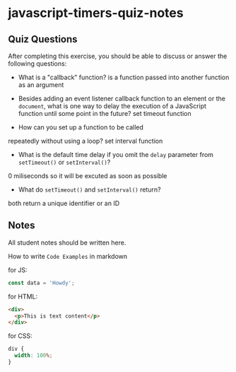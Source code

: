 # javascript-timers-quiz-notes

## Quiz Questions

After completing this exercise, you should be able to discuss or answer the following questions:

- What is a "callback" function?
  is a function passed into another function as an argument

- Besides adding an event listener callback function to an element or the `document`, what is one way to delay the execution of a JavaScript function until some point in the future?
  set timeout function
- How can you set up a function to be called

repeatedly without using a loop?
set interval function

- What is the default time delay if you omit the `delay` parameter from `setTimeout()` or `setInterval()`?

0 miliseconds so it will be excuted as soon as possible

- What do `setTimeout()` and `setInterval()` return?

both return a unique identifier or an ID

## Notes

All student notes should be written here.

How to write `Code Examples` in markdown

for JS:

```javascript
const data = 'Howdy';
```

for HTML:

```html
<div>
  <p>This is text content</p>
</div>
```

for CSS:

```css
div {
  width: 100%;
}
```
